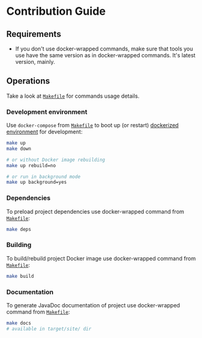 Contribution Guide
==================




## Requirements

- If you don't use docker-wrapped commands, make sure that tools you use have the same version as in docker-wrapped commands. It's latest version, mainly.


## Operations

Take a look at [`Makefile`][1] for commands usage details.


### Development environment

Use `docker-compose` from [`Makefile`][1] to boot up (or restart) [dockerized environment](docker-compose.yml) for development:
```bash
make up
make down

# or without Docker image rebuilding
make up rebuild=no

# or run in background mode
make up background=yes
```


### Dependencies

To preload project dependencies use docker-wrapped command from [`Makefile`][1]:
```bash
make deps
```


### Building

To build/rebuild project Docker image use docker-wrapped command from [`Makefile`][1]:
```bash
make build
```


### Documentation

To generate JavaDoc documentation of project use docker-wrapped command from [`Makefile`][1]:
```bash
make docs
# available in target/site/ dir 
```




[1]: Makefile